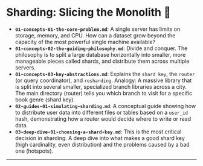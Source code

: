 # Sharding: Slicing the Monolith 🍰


* **`01-concepts-01-the-core-problem.md`**: A single server has limits on storage, memory, and CPU. How can a dataset grow beyond the capacity of the most powerful single machine available?
* **`01-concepts-02-the-guiding-philosophy.md`**: Divide and conquer. The philosophy is to split a large database horizontally into smaller, more manageable pieces called shards, and distribute them across multiple servers.
* **`01-concepts-03-key-abstractions.md`**: Explains the `shard key`, the `router` (or query coordinator), and `resharding`. Analogy: A massive library that is split into several smaller, specialized branch libraries across a city. The main directory (router) tells you which branch to visit for a specific book genre (shard key).
* **`02-guides-01-simulating-sharding.md`**: A conceptual guide showing how to distribute user data into different files or tables based on a `user_id` hash, demonstrating how a router would decide where to write or read data.
* **`03-deep-dive-01-choosing-a-shard-key.md`**: This is the most critical decision in sharding. A deep dive into what makes a good shard key (high cardinality, even distribution) and the problems caused by a bad one (hotspots).

---
